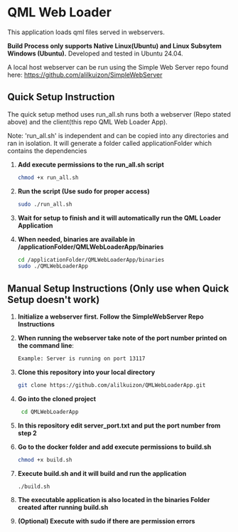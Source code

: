 
# QML Web Loader
This application loads qml files served in webservers. 

**Build Process only supports Native Linux(Ubuntu) and Linux Subsytem Windows (Ubuntu).**
Developed and tested in Ubuntu 24.04. 

A local host webserver can be run using the Simple Web Server repo found here:
https://github.com/alilkuizon/SimpleWebServer

## Quick Setup Instruction
The quick setup method uses run_all.sh runs both a webserver (Repo stated above) and the client(this repo QML Web Loader App). 

Note: 'run_all.sh' is independent and can be copied into any directories and ran in isolation. It will generate a folder called applicationFolder which contains the dependencies
1. **Add execute permissions to the run_all.sh script**

   ```bash
   chmod +x run_all.sh
2. **Run the script (Use sudo for proper access)**
   
   ```bash
   sudo ./run_all.sh
3. **Wait for setup to finish and it will automatically run the QML Loader Application**
4. **When needed, binaries are available in /applicationFolder/QMLWebLoaderApp/binaries**

   ```bash
   cd /applicationFolder/QMLWebLoaderApp/binaries
   sudo ./QMLWebLoaderApp


## Manual Setup Instructions (Only use when Quick Setup doesn't work)

1. **Initialize a webserver first. Follow the SimpleWebServer Repo Instructions**
2. **When running the webserver take note of the port number printed on the command line**:

   ```bash
   Example: Server is running on port 13117

3. **Clone this repository into your local directory**
   
    ```bash
    git clone https://github.com/alilkuizon/QMLWebLoaderApp.git

4. **Go into the cloned project**

   ```bash
    cd QMLWebLoaderApp
   
4. **In this repository edit server_port.txt and put the port number from step 2**
5. **Go to the docker folder and add execute permissions to build.sh**
    
    ```bash
   chmod +x build.sh
6. **Execute build.sh and it will build and run the application**

    ```bash
   ./build.sh
7. **The executable application is also located in the binaries Folder created after running build.sh**
8. **(Optional) Execute with sudo if there are permission errors**
